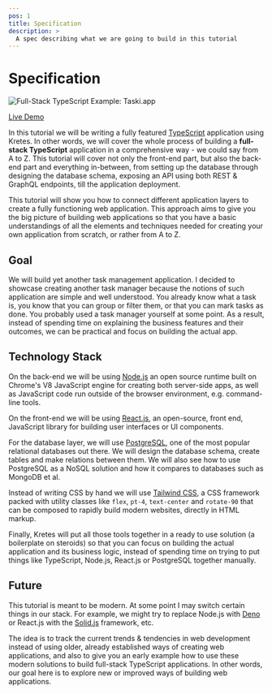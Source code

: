 ```yaml
---
pos: 1
title: Specification
description: >
  A spec describing what we are going to build in this tutorial
---
```


# Specification

![Full-Stack TypeScript Example: Taski.app](/images/taskiapp.jpg#center)

[Live Demo](https://taski.app)

In this tutorial we will be writing a fully featured [TypeScript](https://www.typescriptlang.org/) application using Kretes. In other words, we will cover the whole process of building a **full-stack TypeScript** application in a comprehensive way - we could say from A to Z. This tutorial will cover not only the front-end part, but also the back-end part and everything in-between, from setting up the database through designing the database schema, exposing an API using both REST & GraphQL endpoints, till the application deployment.

This tutorial will show you how to connect different application layers to create a fully functioning web application. This approach aims to give you the big picture of building web applications so that you have a basic understandings of all the elements and techniques needed for creating your own application from scratch, or rather from A to Z.

## Goal

We will build yet another task management application. I decided to showcase creating another task manager because the notions of such application are simple and well understood. You already know what a task is, you know that you can group or filter them, or that you can mark tasks as done. You probably used a task manager yourself at some point. As a result, instead of spending time on explaining the business features and their outcomes, we can be practical and focus on building the actual app.

## Technology Stack

On the back-end we will be using [Node.js](https://nodejs.org/en/) an open source runtime built on Chrome's V8 JavaScript engine for creating both server-side apps, as well as JavaScript code run outside of the browser environment, e.g. command-line tools.

On the front-end we will be using [React.js](https://reactjs.org/), an open-source, front end, JavaScript library for building user interfaces or UI components.

For the database layer, we will use [PostgreSQL](https://www.postgresql.org/), one of the most popular relational databases out there. We will design the database schema, create tables and make relations between them. We will also see how to use PostgreSQL as a NoSQL solution and how it compares to databases such as MongoDB et al.

Instead of writing CSS by hand we will use [Tailwind CSS](https://tailwindcss.com/),
a CSS framework packed with utility classes like `flex`, `pt-4`, `text-center` and `rotate-90` that can be composed to rapidly build modern websites, directly in HTML markup.

Finally, Kretes will put all those tools together in a ready to use solution (a boilerplate on steroids) so that you can focus on building the actual application and its business logic, instead of spending time on trying to put things like TypeScript, Node.js, React.js or PostgreSQL together manually.

## Future

This tutorial is meant to be modern. At some point I may switch certain things in our stack. For example, we might try to replace Node.js with [Deno](https://deno.land/) or React.js with the [Solid.js](https://github.com/ryansolid/solid) framework, etc.

The idea is to track the current trends & tendencies in web development instead of using older, already established ways of creating web applications, and also to give you an early example how to use these modern solutions to build full-stack TypeScript applications. In other words, our goal here is to explore new or improved ways of building web applications.


